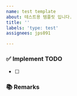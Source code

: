 ```yaml
---
name: test template
about: 테스트용 템플릿 입니다.
title: ''
labels: 'type: test'
assignees: jps091

---
```


### ✅ Implement TODO
<!-- 이슈에 할당된 TODO를 나름대로 항목화하여 적습니다 (PR할 때에는 모두 체크되어야함) -->
- [ ] 

### 📚 Remarks
<!-- 기능 개발에 있어 비고사항이 있었다면 적기 -->
